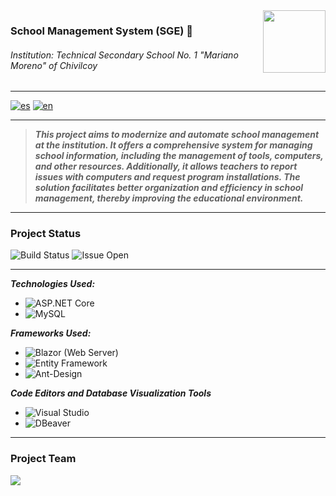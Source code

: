 <img align="right" width="100" height="100" src="https://i.imgur.com/3Rpkk1F.jpeg">

### School Management System (SGE) 🏫
###### Institution: Technical Secondary School No. 1 "Mariano Moreno" of Chivilcoy

---

[![es](https://img.shields.io/badge/lang-es-red)](README.md)
[![en](https://img.shields.io/badge/lang-en-red.svg)](README-en.md)

---

> ***This project aims to modernize and automate school management at the institution. It offers a comprehensive system for managing school information, including the management of tools, computers, and other resources. Additionally, it allows teachers to report issues with computers and request program installations. The solution facilitates better organization and efficiency in school management, thereby improving the educational environment.***

---

### Project Status
![Build Status](https://github.com/EEST1Chivilcoy/7B-2024-PDISC-G2/actions/workflows/main_paginaeest1.yml/badge.svg)
![Issue Open](https://img.shields.io/github/issues/EEST1Chivilcoy/7B-2024-PDISC-G2.svg)

---

***Technologies Used:*** 
- ![ASP.NET Core](https://img.shields.io/badge/ASP.NET%20Core-%23006B75.svg?style=for-the-badge&logo=aspnetcore&logoColor=white)
- ![MySQL](https://img.shields.io/badge/mysql-4479A1.svg?style=for-the-badge&logo=mysql&logoColor=white)

***Frameworks Used:***
- ![Blazor](https://img.shields.io/badge/blazor-%235C2D91.svg?style=for-the-badge&logo=blazor&logoColor=white) (Web Server)
- ![Entity Framework](https://img.shields.io/badge/Entity%20Framework-%23076D57.svg?style=for-the-badge&logo=entity-framework&logoColor=white)
- ![Ant-Design](https://img.shields.io/badge/-AntDesign-%230170FE?style=for-the-badge&logo=ant-design&logoColor=white)

***Code Editors and Database Visualization Tools***
- ![Visual Studio](https://img.shields.io/badge/Visual_Studio-5C2D91?style=for-the-badge&logo=visual%20studio&logoColor=white)
- ![DBeaver](https://img.shields.io/badge/DBeaver-1f425f?style=for-the-badge&logo=dbeaver&logoColor=white)

---

### Project Team

<a href="https://github.com/EEST1Chivilcoy/SGE/graphs/contributors">
  <img src="https://contrib.rocks/image?repo=EEST1Chivilcoy/SGE" />
</a>
